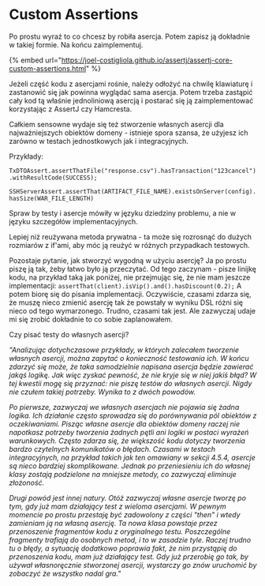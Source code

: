 # Custom Assertions

Po prostu wyraź to co chcesz by robiła asercja. Potem zapisz ją dokładnie w takiej formie. Na końcu zaimplementuj.

{% embed url="https://joel-costigliola.github.io/assertj/assertj-core-custom-assertions.html" %}

Jeżeli część kodu z asercjami rośnie, należy odłożyć na chwilę klawiaturę i zastanowić się jak powinna wyglądać sama asercja. Potem trzeba zastąpić cały kod tą właśnie jednoliniową asercją i postarać się ją zaimplementować korzystając z AssertJ czy Hamcresta.

Całkiem sensowne wydaje się też stworzenie własnych asercji dla najważniejszych obiektów domeny - istnieje spora szansa, że użyjesz ich zarówno w testach jednostkowych jak i integracyjnych.

Przykłady:

`TxDTOAssert.assertThatFile("response.csv").hasTransaction("123cancel").withResultCode(SUCCESS);` 

```SSHServerAssert.assertThat(ARTIFACT_FILE_NAME).existsOnServer(config).hasSize(WAR_FILE_LENGTH)```

Spraw by testy i asercje mówiły w języku dziedziny problemu, a nie w języku szczegółów implementacyjnych.

Lepiej niż reużywana metoda prywatna - ta może się rozrosnąć do dużych rozmiarów z if'ami, aby móc ją reużyć w różnych przypadkach testowych.

Pozostaje pytanie, jak stworzyć wygodną w użyciu asercję? Ja po prostu piszę ją tak, żeby łatwo było ją przeczytać. Od tego zaczynam - pisze linijkę kodu, na przykład taką jak poniżej, nie przejmując się, że nie mam jeszcze implementacji: `assertThat(client).isVip().and().hasDiscount(0.2);` A potem biorę się do pisania implementacji. Oczywiście, czasami zdarza się, że muszę nieco zmienić asercję tak że powstały w wyniku DSL różni się nieco od tego wymarzonego. Trudno, czasami tak jest. Ale zazwyczaj udaje mi się zrobić dokładnie to co sobie zaplanowałem.

Czy pisać testy do własnych asercji?

_"Analizując dotychczasowe przykłady, w których zalecałem tworzenie własnych asercji, można zapytać o konieczność testowania ich. W końcu zdarzyć się może, że taka samodzielnie napisana asercja będzie zawierać jakąś logikę. Jak więc zyskać pewność, że nie kryje się w niej jakiś błąd? W tej kwestii mogę się przyznać: nie piszę testów do własnych asercji. Nigdy nie czułem takiej potrzeby. Wynika to z dwóch powodów._ 

_Po pierwsze, zazwyczaj we własnych asercjach nie pojawia się żadna logika. Ich działanie często sprowadza się do porównywania pól obiektów z oczekiwaniami. Pisząc własne asercje dla obiektów domeny raczej nie napotkasz potrzeby tworzenia żadnych pętli ani logiki w postaci wyrażeń warunkowych. Często zdarza się, że większość kodu dotyczy tworzenia bardzo czytelnych komunikatów o błędach. Czasami w testach integracyjnych, na przykład takich jak ten omawiany w sekcji 4.5.4, asercje są nieco bardziej skomplikowane. Jednak po przeniesieniu ich do własnej klasy zostają podzielone na mniejsze metody, co zazwyczaj eliminuje złożoność._ 

_Drugi powód jest innej natury. Otóż zazwyczaj własne asercje tworzę po tym, gdy już mam działający test z wieloma asercjami. W pewnym momencie po prostu przestaję być zadowolony z części "then" i wtedy zamieniam ją na własną asercję. Ta nowa klasa powstaje przez przenoszenie fragmentów kodu z oryginalnego testu. Poszczególne fragmenty trafiają do osobnych metod, i to w zasadzie tyle. Raczej trudno tu o błędy, a sytuację dodatkowo poprawia fakt, że nim przystąpię do przenoszenia kodu, mam już działający test. Gdy już przerobię go tak, by używał własnoręcznie stworzonej asercji, wystarczy go znów uruchomić by zobaczyć że wszystko nadal gra."_


